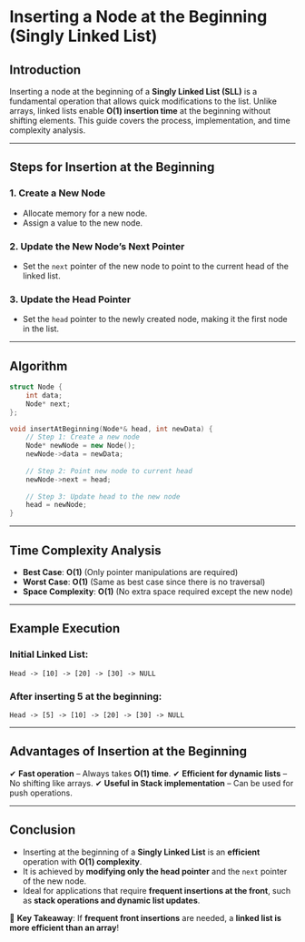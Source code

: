 # **Inserting a Node at the Beginning (Singly Linked List)**

## **Introduction**
Inserting a node at the beginning of a **Singly Linked List (SLL)** is a fundamental operation that allows quick modifications to the list. Unlike arrays, linked lists enable **O(1) insertion time** at the beginning without shifting elements. This guide covers the process, implementation, and time complexity analysis.

---

## **Steps for Insertion at the Beginning**
### **1. Create a New Node**
- Allocate memory for a new node.
- Assign a value to the new node.

### **2. Update the New Node’s Next Pointer**
- Set the `next` pointer of the new node to point to the current head of the linked list.

### **3. Update the Head Pointer**
- Set the `head` pointer to the newly created node, making it the first node in the list.

---

## **Algorithm**
```cpp
struct Node {
    int data;
    Node* next;
};

void insertAtBeginning(Node*& head, int newData) {
    // Step 1: Create a new node
    Node* newNode = new Node();
    newNode->data = newData;
    
    // Step 2: Point new node to current head
    newNode->next = head;
    
    // Step 3: Update head to the new node
    head = newNode;
}
```

---

## **Time Complexity Analysis**
- **Best Case**: **O(1)** (Only pointer manipulations are required)
- **Worst Case**: **O(1)** (Same as best case since there is no traversal)
- **Space Complexity**: **O(1)** (No extra space required except the new node)

---

## **Example Execution**
### **Initial Linked List:**
```
Head -> [10] -> [20] -> [30] -> NULL
```
### **After inserting 5 at the beginning:**
```
Head -> [5] -> [10] -> [20] -> [30] -> NULL
```

---

## **Advantages of Insertion at the Beginning**
✔ **Fast operation** – Always takes **O(1) time**.
✔ **Efficient for dynamic lists** – No shifting like arrays.
✔ **Useful in Stack implementation** – Can be used for push operations.

---

## **Conclusion**
- Inserting at the beginning of a **Singly Linked List** is an **efficient** operation with **O(1) complexity**.
- It is achieved by **modifying only the head pointer** and the `next` pointer of the new node.
- Ideal for applications that require **frequent insertions at the front**, such as **stack operations and dynamic list updates**.

🚀 **Key Takeaway**: If **frequent front insertions** are needed, a **linked list is more efficient than an array**!

